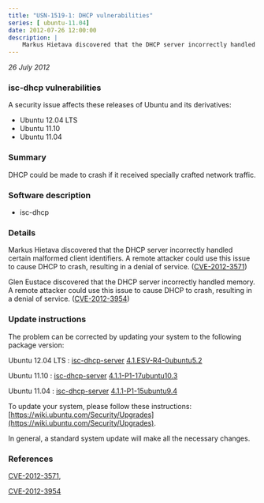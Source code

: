 ```yaml
---
title: "USN-1519-1: DHCP vulnerabilities"
series: [ ubuntu-11.04]
date: 2012-07-26 12:00:00
description: |
    Markus Hietava discovered that the DHCP server incorrectly handled certain malformed client identifiers. A remote attacker could use this issue to cause DHCP to crash, resulting in a denial of service. ([CVE-2012-3571](http://people.ubuntu.com/~ubuntu-security/cve/CVE-2012-3571))
--- 
```

 
 

*26 July 2012*

### isc-dhcp vulnerabilities

A security issue affects these releases of Ubuntu and its derivatives:

* Ubuntu 12.04 LTS
* Ubuntu 11.10
* Ubuntu 11.04

### Summary

DHCP could be made to crash if it received specially crafted network traffic.

### Software description

* isc-dhcp 

### Details

Markus Hietava discovered that the DHCP server incorrectly handled certain malformed client identifiers. A remote attacker could use this issue to cause DHCP to crash, resulting in a denial of service. ([CVE-2012-3571](http://people.ubuntu.com/~ubuntu-security/cve/CVE-2012-3571))

Glen Eustace discovered that the DHCP server incorrectly handled memory. A remote attacker could use this issue to cause DHCP to crash, resulting in a denial of service. ([CVE-2012-3954](http://people.ubuntu.com/~ubuntu-security/cve/CVE-2012-3954)) 

### Update instructions

The problem can be corrected by updating your system to the following package version:

Ubuntu 12.04 LTS
 : [isc-dhcp-server](https://launchpad.net/ubuntu/+source/isc-dhcp) <span> [4.1.ESV-R4-0ubuntu5.2](https://launchpad.net/ubuntu/+source/isc-dhcp/4.1.ESV-R4-0ubuntu5.2) </span> 

Ubuntu 11.10
 : [isc-dhcp-server](https://launchpad.net/ubuntu/+source/isc-dhcp) <span> [4.1.1-P1-17ubuntu10.3](https://launchpad.net/ubuntu/+source/isc-dhcp/4.1.1-P1-17ubuntu10.3) </span> 

Ubuntu 11.04
 : [isc-dhcp-server](https://launchpad.net/ubuntu/+source/isc-dhcp) <span> [4.1.1-P1-15ubuntu9.4](https://launchpad.net/ubuntu/+source/isc-dhcp/4.1.1-P1-15ubuntu9.4) </span> 

To update your system, please follow these instructions: [https://wiki.ubuntu.com/Security/Upgrades](https://wiki.ubuntu.com/Security/Upgrades).

In general, a standard system update will make all the necessary changes. 

### References

 
 [CVE-2012-3571](http://people.ubuntu.com/~ubuntu-security/cve/CVE-2012-3571), 

 [CVE-2012-3954](http://people.ubuntu.com/~ubuntu-security/cve/CVE-2012-3954)
 

